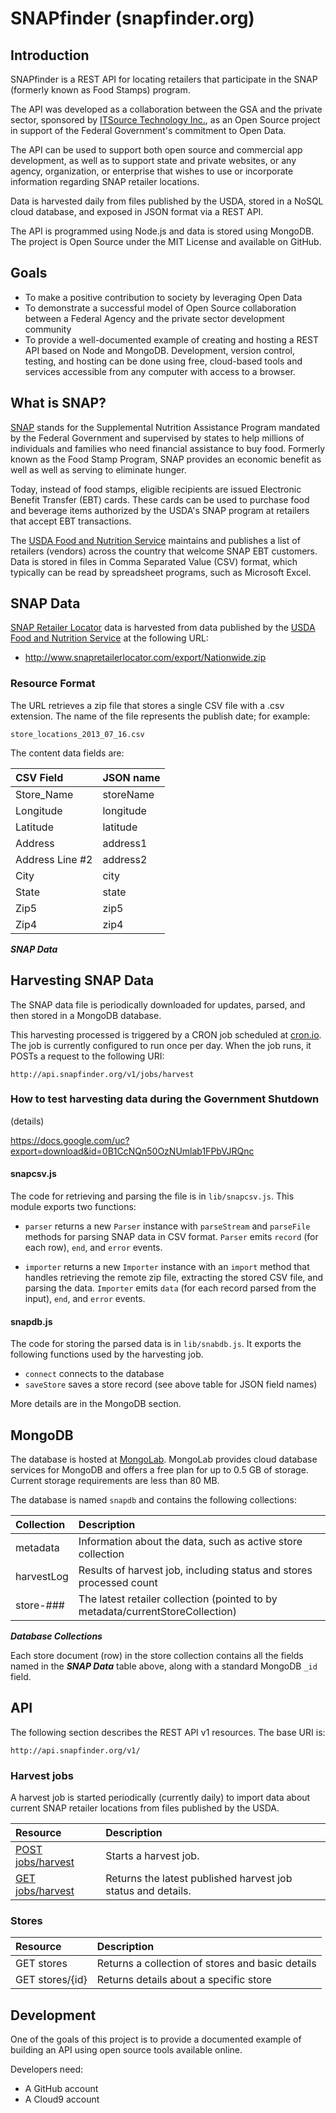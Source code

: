 SNAPfinder (snapfinder.org)
===========================

Introduction
------------
SNAPfinder is a REST API for locating retailers that participate in the SNAP (formerly known as Food Stamps) program.

The API was developed as a collaboration between the GSA and the private sector, sponsored by [ITSource Technology Inc.][ITSource], as an Open Source project in support of the Federal Government's commitment to Open Data.

The API can be used to support both open source and commercial app development, as well as to support state and private websites, or any agency, organization, or enterprise that wishes to use or incorporate information regarding SNAP retailer locations.

Data is harvested daily from files published by the USDA, stored in a NoSQL cloud database, and exposed in JSON format via a REST API.

The API is programmed using Node.js and data is stored using MongoDB. The project is Open Source under the MIT License and available on GitHub.


Goals
-----
* To make a positive contribution to society by leveraging Open Data
* To demonstrate a successful model of Open Source collaboration between a Federal Agency and the private sector development community
* To provide a well-documented example of creating and hosting a REST API based on Node and MongoDB. Development, version control, testing, and hosting can be done using free, cloud-based tools and services accessible from any computer with access to a browser.


What is SNAP?
-------------
[SNAP][USDA] stands for the Supplemental Nutrition Assistance Program mandated by the Federal Government and supervised by states to help millions of individuals and families who need financial assistance to buy food. Formerly known as the Food Stamp Program, SNAP provides an economic benefit as well as well as serving to eliminate hunger.

Today, instead of food stamps, eligible recipients are issued Electronic Benefit Transfer (EBT) cards. These cards can be used to purchase food and beverage items authorized by the USDA's SNAP program at retailers that accept EBT transactions.

The [USDA Food and Nutrition Service][USDA] maintains and publishes a list of retailers (vendors) across the country that welcome SNAP EBT customers. Data is stored in files in Comma Separated Value (CSV) format, which typically can be read by spreadsheet programs, such as Microsoft Excel.


SNAP Data
---------
[SNAP Retailer Locator][SNAP] data is harvested from data published by the [USDA Food and Nutrition Service][USDA] at the following URL:

* http://www.snapretailerlocator.com/export/Nationwide.zip

### Resource Format
The URL retrieves a zip file that stores a single CSV file with a .csv extension. The name of the file represents the publish date; for example:

`store_locations_2013_07_16.csv`

The content data fields are:

| CSV Field       | JSON name |
|:----------------|:----------|
| Store_Name      | storeName |
| Longitude       | longitude |
| Latitude        | latitude  |
| Address         | address1  |
| Address Line #2 | address2  |
| City            | city      |
| State           | state     |
| Zip5            | zip5      |
| Zip4            | zip4      |

***SNAP Data***

## Harvesting SNAP Data

The SNAP data file is periodically downloaded for updates, parsed, and then stored in a MongoDB database.

This harvesting processed is triggered by a CRON job scheduled at [cron.io][CRONIO]. The job is currently configured to run once per day. When the job runs, it POSTs a request to the following URI:

`http://api.snapfinder.org/v1/jobs/harvest`

### How to test harvesting data during the Government Shutdown

(details)

<https://docs.google.com/uc?export=download&id=0B1CcNQn50OzNUmlab1FPbVJRQnc>


#### snapcsv.js
The code for retrieving and parsing the file is in `lib/snapcsv.js`. This module exports two functions:

* `parser` returns a new `Parser` instance with `parseStream` and `parseFile` methods for parsing SNAP data in CSV format. `Parser` emits `record` (for each row), `end`, and `error` events.

* `importer` returns a new `Importer` instance with an `import` method that handles retrieving the remote zip file, extracting the stored CSV file, and parsing the data. `Importer` emits `data` (for each record parsed from the input), `end`, and `error` events.

#### snapdb.js
The code for storing the parsed data is in `lib/snabdb.js`. It exports the following functions used by the harvesting job.

* `connect` connects to the database
* `saveStore` saves a store record (see above table for JSON field names)

More details are in the MongoDB section.

MongoDB
-------
The database is hosted at [MongoLab][MongoLab]. MongoLab provides cloud database services for MongoDB and offers a free plan for up to 0.5 GB of storage. Current storage requirements are less than 80 MB.

The database is named `snapdb` and contains the following collections:

| Collection | Description
|:-----------|:------------
| metadata   | Information about the data, such as active store collection
| harvestLog | Results of harvest job, including status and stores processed count
| store-###  | The latest retailer collection (pointed to by metadata/currentStoreCollection)

***Database Collections***

Each store document (row) in the store collection contains all the fields named in the ***SNAP Data*** table above, along with a standard MongoDB `_id` field.

API
---
The following section describes the REST API v1 resources. The base URI is:

`http://api.snapfinder.org/v1/`

### Harvest jobs
A harvest job is started periodically (currently daily) to import data about current SNAP retailer locations from files published by the USDA.

| Resource                                   | Description
|:-------------------------------------------|:-----------
| [POST jobs/harvest][Start-Harvest-Job]     | Starts a harvest job.
| [GET jobs/harvest][Get-Harvest-Job]        | Returns the latest published harvest job status and details.


### Stores

| Resource             | Description |
|:---------------------|:------------
| GET stores           | Returns a collection of stores and basic details
| GET stores/{id}      | Returns details about a specific store


Development
-----------
One of the goals of this project is to provide a documented example of building an API using open source tools available online.

Developers need:

* A GitHub account
* A Cloud9 account






[ITSource]:          http://www.itsourcetek.com/
[SNAP]:              http://www.snapretailerlocator.com/
[USDA]:              http://www.fns.usda.gov/snap/
[CRONIO]:            http://cronio.io/
[MongoLab]:          https://mongolab.com/
[GitHub]:            https://github.com/
[C9Chrome]:          https://chrome.google.com/webstore/detail/cloud9-button-for-github/gkddhhofgajgmgfebhaiihlahjmjkmph?hl=en-US
[Cloud9]:            https://c9.io/
[Start-Harvest-Job]: https://github.com/tonypujals/snapfinder/wiki/Start-Harvest-Job
[Get-Harvest-Job]:   https://github.com/tonypujals/snapfinder/wiki/Get-Harvest-Job
